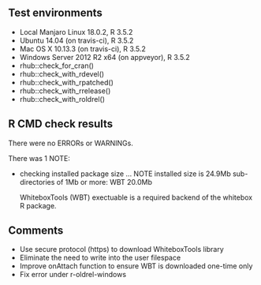 ## Test environments
* Local Manjaro Linux 18.0.2, R 3.5.2
* Ubuntu 14.04 (on travis-ci), R 3.5.2
* Mac OS X 10.13.3 (on travis-ci), R 3.5.2
* Windows Server 2012 R2 x64 (on appveyor), R 3.5.2
* rhub::check_for_cran()
* rhub::check_with_rdevel()
* rhub::check_with_rpatched()
* rhub::check_with_rrelease()
* rhub::check_with_roldrel()

## R CMD check results
There were no ERRORs or WARNINGs. 

There was 1 NOTE:

* checking installed package size ... NOTE
  installed size is 24.9Mb
  sub-directories of 1Mb or more:
    WBT  20.0Mb

  WhiteboxTools (WBT) exectuable is a required backend of the whitebox R package.

## Comments
* Use secure protocol (https) to download WhiteboxTools library
* Eliminate the need to write into the user filespace
* Improve onAttach function to ensure WBT is downloaded one-time only
* Fix error under r-oldrel-windows 
